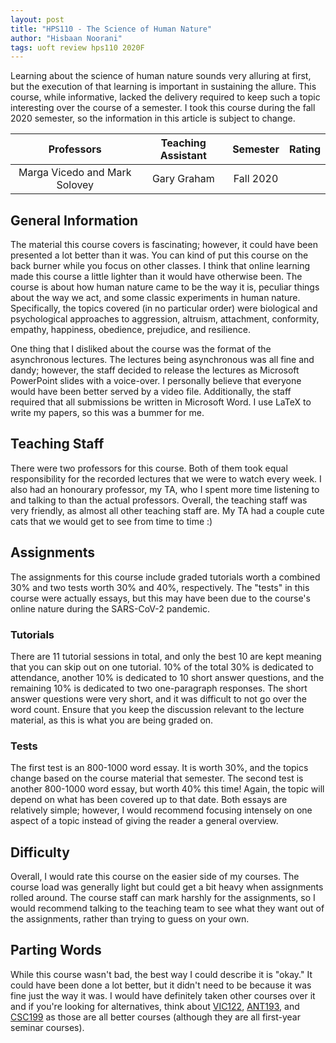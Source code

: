 ```yaml
---
layout: post
title: "HPS110 - The Science of Human Nature"
author: "Hisbaan Noorani"
tags: uoft review hps110 2020F
---
```

<!-- Copyright 2022 Hisbaan Noorani - All Rights Reserved -->

Learning about the science of human nature sounds very alluring at first, but the execution of that learning is important in sustaining the allure. This course, while informative, lacked the delivery required to keep such a topic interesting over the course of a semester. I took this course during the fall 2020 semester, so the information in this article is subject to change.

| Professors                    | Teaching Assistant | Semester    | Rating |
|:-----------------------------:|:------------------:|:-----------:|:------:|
| Marga Vicedo and Mark Solovey | Gary Graham        | Fall 2020   | <i class="fa fa-star"></i><i class="fa fa-star"></i><i class="fa fa-star-half-o"></i><i class="fa fa-star-o"></i><i class="fa fa-star-o"></i> |

## General Information

The material this course covers is fascinating; however, it could have been presented a lot better than it was. You can kind of put this course on the back burner while you focus on other classes. I think that online learning made this course a little lighter than it would have otherwise been. The course is about how human nature came to be the way it is, peculiar things about the way we act, and some classic experiments in human nature. Specifically, the topics covered (in no particular order) were biological and psychological approaches to aggression, altruism, attachment, conformity, empathy, happiness, obedience, prejudice, and resilience.

One thing that I disliked about the course was the format of the asynchronous lectures. The lectures being asynchronous was all fine and dandy; however, the staff decided to release the lectures as Microsoft PowerPoint slides with a voice-over. I personally believe that everyone would have been better served by a video file. Additionally, the staff required that all submissions be written in Microsoft Word. I use LaTeX to write my papers, so this was a bummer for me.

## Teaching Staff

There were two professors for this course. Both of them took equal responsibility for the recorded lectures that we were to watch every week. I also had an honourary professor, my TA, who I spent more time listening to and talking to than the actual professors. Overall, the teaching staff was very friendly, as almost all other teaching staff are. My TA had a couple cute cats that we would get to see from time to time :)

## Assignments

The assignments for this course include graded tutorials worth a combined 30% and two tests worth 30% and 40%, respectively. The "tests" in this course were actually essays, but this may have been due to the course's online nature during the SARS-CoV-2 pandemic.

### Tutorials

There are 11 tutorial sessions in total, and only the best 10 are kept meaning that you can skip out on one tutorial. 10% of the total 30% is dedicated to attendance, another 10% is dedicated to 10 short answer questions, and the remaining 10% is dedicated to two one-paragraph responses. The short answer questions were very short, and it was difficult to not go over the word count. Ensure that you keep the discussion relevant to the lecture material, as this is what you are being graded on.

### Tests

The first test is an 800-1000 word essay. It is worth 30%, and the topics change based on the course material that semester. The second test is another 800-1000 word essay, but worth 40% this time! Again, the topic will depend on what has been covered up to that date. Both essays are relatively simple; however, I would recommend focusing intensely on one aspect of a topic instead of giving the reader a general overview.

## Difficulty

Overall, I would rate this course on the easier side of my courses. The course load was generally light but could get a bit heavy when assignments rolled around. The course staff can mark harshly for the assignments, so I would recommend talking to the teaching team to see what they want out of the assignments, rather than trying to guess on your own.

## Parting Words

While this course wasn't bad, the best way I could describe it is "okay." It could have been done a lot better, but it didn't need to be because it was fine just the way it was. I would have definitely taken other courses over it and if you're looking for alternatives, think about [VIC122](https://hisbaan.com/articles/2021-12-21-vic122-review), [ANT193](https://hisbaan.com/articles/2021-12-20-ant193-review), and [CSC199](https://hisbaan.com/articles/2021-12-31-csc199-review) as those are all better courses (although they are all first-year seminar courses).
